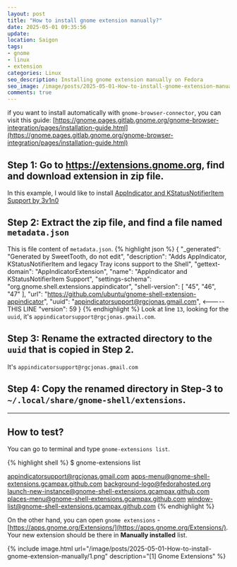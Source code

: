 ```yaml
---
layout: post
title: "How to install gnome extension manually?"
date: 2025-05-01 09:35:56
update:
location: Saigon
tags:
- gnome
- linux
- extension
categories: Linux
seo_description: Installing gnome extension manually on Fedora
seo_image: /image/posts/2025-05-01-How-to-install-gnome-extension-manually/seo.png
comments: true
---
```

if you want to install automatically with `gnome-browser-connector`, you can visit this guide: [https://gnome.pages.gitlab.gnome.org/gnome-browser-integration/pages/installation-guide.html](https://gnome.pages.gitlab.gnome.org/gnome-browser-integration/pages/installation-guide.html)
## Step 1: Go to https://extensions.gnome.org, find and download extension in zip file.
In this example, I would like to install [AppIndicator and KStatusNotifierItem Support by 3v1n0](https://extensions.gnome.org/extension/615/appindicator-support/)
## Step 2: Extract the zip file, and find a file named `metadata.json`
This is file content of `metadata.json`.
{% highlight json %}
{
  "_generated": "Generated by SweetTooth, do not edit",
  "description": "Adds AppIndicator, KStatusNotifierItem and legacy Tray icons support to the Shell",
  "gettext-domain": "AppIndicatorExtension",
  "name": "AppIndicator and KStatusNotifierItem Support",
  "settings-schema": "org.gnome.shell.extensions.appindicator",
  "shell-version": [
    "45",
    "46",
    "47"
  ],
  "url": "https://github.com/ubuntu/gnome-shell-extension-appindicator",
  "uuid": "appindicatorsupport@rgcjonas.gmail.com", <----- THIS LINE
  "version": 59
}
{% endhighlight %}
Look at line `13`, looking for the `uuid`, it's `appindicatorsupport@rgcjonas.gmail.com`.
## Step 3: Rename the extracted directory to the `uuid` that is copied in Step 2.
It's `appindicatorsupport@rgcjonas.gmail.com`

## Step 4: Copy the renamed directory in Step-3 to `~/.local/share/gnome-shell/extensions`.

---
## How to test?
You can go to terminal and type `gnome-extensions list`.

{% highlight shell %}
$ gnome-extensions list

appindicatorsupport@rgcjonas.gmail.com
apps-menu@gnome-shell-extensions.gcampax.github.com
background-logo@fedorahosted.org
launch-new-instance@gnome-shell-extensions.gcampax.github.com
places-menu@gnome-shell-extensions.gcampax.github.com
window-list@gnome-shell-extensions.gcampax.github.com
{% endhighlight %}

On the other hand, you can open `gnome extensions` - [https://apps.gnome.org/Extensions/](https://apps.gnome.org/Extensions/). Your new extension should be there in **Manually installed** list.

{% include image.html url="/image/posts/2025-05-01-How-to-install-gnome-extension-manually/1.png" description="[1] Gnome Extensions" %}
